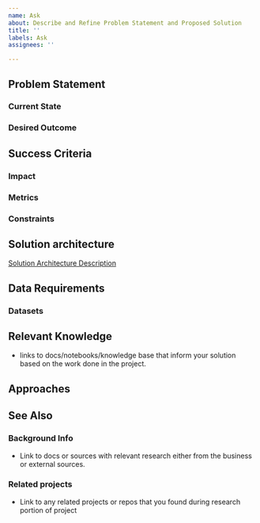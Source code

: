 ```yaml
---
name: Ask
about: Describe and Refine Problem Statement and Proposed Solution
title: ''
labels: Ask
assignees: ''

---
```


## Problem Statement

### Current State

### Desired Outcome

## Success Criteria

### Impact

### Metrics


### Constraints

## Solution architecture

[Solution Architecture Description](docs/solution-architecture.md)

## Data Requirements

### Datasets

## Relevant Knowledge

- links to docs/notebooks/knowledge base that inform your solution based on the work done in the project.

## Approaches

## See Also

### Background Info

- Link to docs or sources with relevant research either from the business or external sources.

### Related projects

- Link to any related projects or repos that you found during research portion of project
